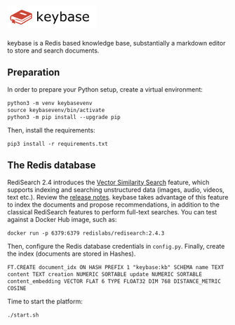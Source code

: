 # <img src="src/static/images/keybase.png" height="50px">

keybase is a Redis based knowledge base, substantially a markdown editor to store and search documents.

## Preparation

In order to prepare your Python setup, create a virtual environment:

```
python3 -m venv keybasevenv
source keybasevenv/bin/activate
python3 -m pip install --upgrade pip
```
Then, install the requirements:

```
pip3 install -r requirements.txt
```

## The Redis database

RediSearch 2.4 introduces the [Vector Similarity Search](https://redis.io/docs/stack/search/reference/vectors/) feature, which supports indexing and searching unstructured data (images, audio, videos, text etc.). Review the [release notes](https://github.com/RediSearch/RediSearch/releases/tag/v2.4.3). keybase takes advantage of this feature to index the documents and propose recommendations, in addition to the classical RediSearch features to perform full-text searches.
You can test against a Docker Hub image, such as:

```
docker run -p 6379:6379 redislabs/redisearch:2.4.3
```

Then, configure the Redis database credentials in `config.py`. Finally, create the index (documents are stored in Hashes).

```
FT.CREATE document_idx ON HASH PREFIX 1 "keybase:kb" SCHEMA name TEXT content TEXT creation NUMERIC SORTABLE update NUMERIC SORTABLE content_embedding VECTOR FLAT 6 TYPE FLOAT32 DIM 768 DISTANCE_METRIC COSINE
```

Time to start the platform:

```
./start.sh
```
